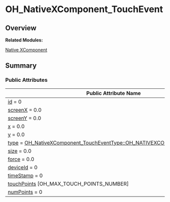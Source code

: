 # OH_NativeXComponent_TouchEvent


## **Overview**

**Related Modules:**

[Native XComponent](_o_h___native_x_component.md)


## **Summary**


### Public Attributes

  | Public&nbsp;Attribute&nbsp;Name | Description | 
| -------- | -------- |
| [id](_o_h___native_x_component.md#gac986c10f386a0b55bd813caec06fe190)&nbsp;=&nbsp;0 |  | 
| [screenX](_o_h___native_x_component.md#ga68fe9ff656e74ae14254523443d85bb1)&nbsp;=&nbsp;0.0 |  | 
| [screenY](_o_h___native_x_component.md#ga7696e0e1a81787400e187058a1e332f2)&nbsp;=&nbsp;0.0 |  | 
| [x](_o_h___native_x_component.md#ga9688a76d25bede284e36b7226ec8ad3a)&nbsp;=&nbsp;0.0 |  | 
| [y](_o_h___native_x_component.md#ga0136d85dae638fbe9baaa69cf67a9833)&nbsp;=&nbsp;0.0 |  | 
| [type](_o_h___native_x_component.md#ga22f67143e6acdefa5c7fd4ba23f7c2b6)&nbsp;=&nbsp;[OH_NativeXComponent_TouchEventType::OH_NATIVEXCOMPONENT_UNKNOWN](_o_h___native_x_component.md#gga0a8c68dd460d7e801e7c0ff771f09182aff39d23c1412b3b110a19df4893651d3) |  | 
| [size](_o_h___native_x_component.md#ga723601b60610b546fbdaf29e87575ca2)&nbsp;=&nbsp;0.0 |  | 
| [force](_o_h___native_x_component.md#ga7c0a450a47231bd55994a970b3750d3f)&nbsp;=&nbsp;0.0 |  | 
| [deviceId](_o_h___native_x_component.md#ga00660bb31b05cebe8964ba221c24f966)&nbsp;=&nbsp;0 |  | 
| [timeStamp](_o_h___native_x_component.md#gadd872bda25d5af9327d12d06a70149fd)&nbsp;=&nbsp;0 |  | 
| [touchPoints](_o_h___native_x_component.md#gab3514bf8d2fa3de8191d4898ee739053)&nbsp;[OH_MAX_TOUCH_POINTS_NUMBER] |  | 
| [numPoints](_o_h___native_x_component.md#gad8c19c6c2bbb367fa18fffa813e21cc6)&nbsp;=&nbsp;0 |  | 
